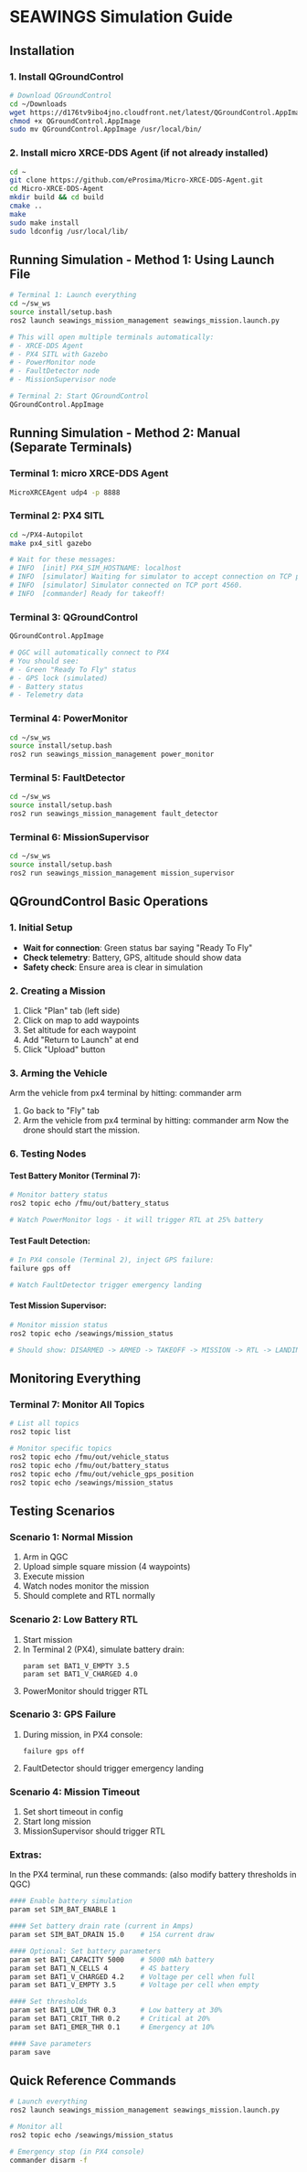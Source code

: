 # SEAWINGS Simulation Guide

## Installation

### 1. Install QGroundControl
```bash
# Download QGroundControl
cd ~/Downloads
wget https://d176tv9ibo4jno.cloudfront.net/latest/QGroundControl.AppImage
chmod +x QGroundControl.AppImage
sudo mv QGroundControl.AppImage /usr/local/bin/

```

### 2. Install micro XRCE-DDS Agent (if not already installed)
```bash
cd ~
git clone https://github.com/eProsima/Micro-XRCE-DDS-Agent.git
cd Micro-XRCE-DDS-Agent
mkdir build && cd build
cmake ..
make
sudo make install
sudo ldconfig /usr/local/lib/
```


## Running Simulation - Method 1: Using Launch File

```bash
# Terminal 1: Launch everything
cd ~/sw_ws
source install/setup.bash
ros2 launch seawings_mission_management seawings_mission.launch.py

# This will open multiple terminals automatically:
# - XRCE-DDS Agent
# - PX4 SITL with Gazebo
# - PowerMonitor node
# - FaultDetector node
# - MissionSupervisor node

# Terminal 2: Start QGroundControl
QGroundControl.AppImage
```

## Running Simulation - Method 2: Manual (Separate Terminals)

### Terminal 1: micro XRCE-DDS Agent
```bash
MicroXRCEAgent udp4 -p 8888
```

### Terminal 2: PX4 SITL
```bash
cd ~/PX4-Autopilot
make px4_sitl gazebo

# Wait for these messages:
# INFO  [init] PX4_SIM_HOSTNAME: localhost
# INFO  [simulator] Waiting for simulator to accept connection on TCP port 4560
# INFO  [simulator] Simulator connected on TCP port 4560.
# INFO  [commander] Ready for takeoff!
```

### Terminal 3: QGroundControl
```bash
QGroundControl.AppImage

# QGC will automatically connect to PX4
# You should see:
# - Green "Ready To Fly" status
# - GPS lock (simulated)
# - Battery status
# - Telemetry data
```

### Terminal 4: PowerMonitor
```bash
cd ~/sw_ws
source install/setup.bash
ros2 run seawings_mission_management power_monitor
```

### Terminal 5: FaultDetector  
```bash
cd ~/sw_ws
source install/setup.bash
ros2 run seawings_mission_management fault_detector
```

### Terminal 6: MissionSupervisor
```bash
cd ~/sw_ws
source install/setup.bash
ros2 run seawings_mission_management mission_supervisor
```

## QGroundControl Basic Operations

### 1. Initial Setup
- **Wait for connection**: Green status bar saying "Ready To Fly"
- **Check telemetry**: Battery, GPS, altitude should show data
- **Safety check**: Ensure area is clear in simulation

### 2. Creating a Mission
1. Click "Plan" tab (left side)
2. Click on map to add waypoints
3. Set altitude for each waypoint
4. Add "Return to Launch" at end
5. Click "Upload" button

### 3. Arming the Vehicle
Arm the vehicle from px4 terminal by hitting:
commander arm
1. Go back to "Fly" tab
2. Arm the vehicle from px4 terminal by hitting:
commander arm
Now the drone should start the mission.


### 6. Testing Nodes

#### Test Battery Monitor (Terminal 7):
```bash
# Monitor battery status
ros2 topic echo /fmu/out/battery_status

# Watch PowerMonitor logs - it will trigger RTL at 25% battery
```

#### Test Fault Detection:
```bash
# In PX4 console (Terminal 2), inject GPS failure:
failure gps off

# Watch FaultDetector trigger emergency landing
```

#### Test Mission Supervisor:
```bash
# Monitor mission status
ros2 topic echo /seawings/mission_status

# Should show: DISARMED -> ARMED -> TAKEOFF -> MISSION -> RTL -> LANDING
```

## Monitoring Everything

### Terminal 7: Monitor All Topics
```bash
# List all topics
ros2 topic list

# Monitor specific topics
ros2 topic echo /fmu/out/vehicle_status
ros2 topic echo /fmu/out/battery_status  
ros2 topic echo /fmu/out/vehicle_gps_position
ros2 topic echo /seawings/mission_status
```


## Testing Scenarios

### Scenario 1: Normal Mission
1. Arm in QGC
2. Upload simple square mission (4 waypoints)
3. Execute mission
4. Watch nodes monitor the mission
5. Should complete and RTL normally

### Scenario 2: Low Battery RTL
1. Start mission
2. In Terminal 2 (PX4), simulate battery drain:
   ```
   param set BAT1_V_EMPTY 3.5
   param set BAT1_V_CHARGED 4.0
   ```
3. PowerMonitor should trigger RTL

### Scenario 3: GPS Failure
1. During mission, in PX4 console:
   ```
   failure gps off
   ```
2. FaultDetector should trigger emergency landing

### Scenario 4: Mission Timeout
1. Set short timeout in config
2. Start long mission
3. MissionSupervisor should trigger RTL

### Extras:

In the PX4 terminal, run these commands: (also modify battery thresholds in QGC)

```bash
#### Enable battery simulation
param set SIM_BAT_ENABLE 1

#### Set battery drain rate (current in Amps)
param set SIM_BAT_DRAIN 15.0    # 15A current draw

#### Optional: Set battery parameters
param set BAT1_CAPACITY 5000    # 5000 mAh battery
param set BAT1_N_CELLS 4        # 4S battery
param set BAT1_V_CHARGED 4.2    # Voltage per cell when full
param set BAT1_V_EMPTY 3.5      # Voltage per cell when empty

#### Set thresholds
param set BAT1_LOW_THR 0.3      # Low battery at 30%
param set BAT1_CRIT_THR 0.2     # Critical at 20%
param set BAT1_EMER_THR 0.1     # Emergency at 10%

#### Save parameters
param save
```


## Quick Reference Commands

```bash
# Launch everything
ros2 launch seawings_mission_management seawings_mission.launch.py

# Monitor all
ros2 topic echo /seawings/mission_status

# Emergency stop (in PX4 console)
commander disarm -f

```
